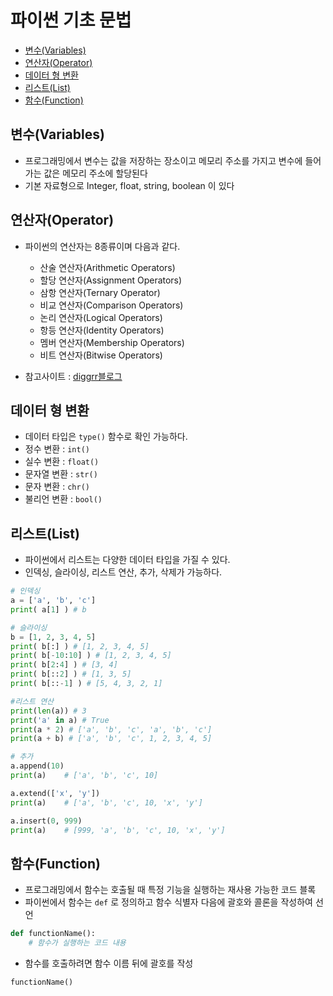# 파이썬 기초 문법
* [변수(Variables)](#변수variables)
* [연산자(Operator)](#연산자operator)
* [데이터 형 변환](#데이터-형-변환)
* [리스트(List)](#리스트list)
* [함수(Function)](#함수function)


## 변수(Variables)
* 프로그래밍에서 변수는 값을 저장하는 장소이고 메모리 주소를 가지고 변수에 들어가는 값은 메모리 주소에 할당된다
* 기본 자료형으로 Integer, float, string, boolean 이 있다

## 연산자(Operator)
* 파이썬의 연산자는 8종류이며 다음과 같다. 
    * 산술 연산자(Arithmetic Operators)
    * 할당 연산자(Assignment Operators)
    * 삼항 연산자(Ternary Operator)
    * 비교 연산자(Comparison Operators)
    * 논리 연산자(Logical Operators)
    * 항등 연산자(Identity Operators)
    * 멤버 연산자(Membership Operators)
    * 비트 연산자(Bitwise Operators)

* 참고사이트 : [diggrr블로그](https://dingrr.com/blog/post/python-103-%EC%97%B0%EC%82%B0%EC%9E%90%EC%9D%98-8%EA%B0%80%EC%A7%80-%EC%A2%85%EB%A5%98)

## 데이터 형 변환
* 데이터 타입은 `type()` 함수로 확인 가능하다.
* 정수 변환 : `int()`
* 실수 변환 : `float()`
* 문자열 변환 : `str()`
* 문자 변환 : `chr()`
* 불리언 변환 : `bool()`

## 리스트(List)
* 파이썬에서 리스트는 다양한 데이터 타입을 가질 수 있다.
* 인덱싱, 슬라이싱, 리스트 연산, 추가, 삭제가 가능하다.
```py
# 인덱싱
a = ['a', 'b', 'c']
print( a[1] ) # b

# 슬라이싱
b = [1, 2, 3, 4, 5]
print( b[:] ) # [1, 2, 3, 4, 5]
print( b[-10:10] ) # [1, 2, 3, 4, 5]
print( b[2:4] ) # [3, 4]
print( b[::2] ) # [1, 3, 5]
print( b[::-1] ) # [5, 4, 3, 2, 1]

#리스트 연산
print(len(a)) # 3
print('a' in a) # True
print(a * 2) # ['a', 'b', 'c', 'a', 'b', 'c']
print(a + b) # ['a', 'b', 'c', 1, 2, 3, 4, 5]

# 추가
a.append(10)
print(a)    # ['a', 'b', 'c', 10]

a.extend(['x', 'y'])
print(a)    # ['a', 'b', 'c', 10, 'x', 'y']

a.insert(0, 999)
print(a)    # [999, 'a', 'b', 'c', 10, 'x', 'y']

```

## 함수(Function)
* 프로그래밍에서 함수는 호출될 때 특정 기능을 실행하는 재사용 가능한 코드 블록
* 파이썬에서 함수는 `def` 로 정의하고 함수 식별자 다음에 괄호와 콜론을 작성하여 선언
```py
def functionName():
    # 함수가 실행하는 코드 내용
```
* 함수를 호출하려면 함수 이름 뒤에 괄호를 작성
```py
functionName()
```

## 